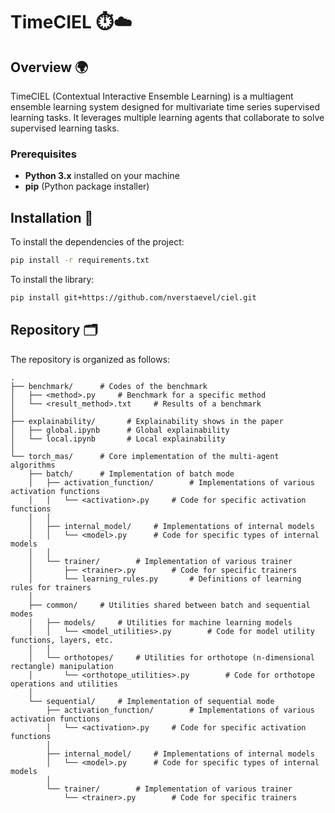 # TimeCIEL ⏱️☁️

## Overview 🌍

TimeCIEL (Contextual Interactive Ensemble Learning) is a multiagent ensemble learning system designed for multivariate time series supervised learning tasks. It leverages multiple learning agents that collaborate to solve supervised learning tasks.

### Prerequisites

- **Python 3.x** installed on your machine
- **pip** (Python package installer)

## Installation 💾

To install the dependencies of the project:

```bash
pip install -r requirements.txt
```

To install the library:

```bash
pip install git+https://github.com/nverstaevel/ciel.git
```

## Repository 🗂️

The repository is organized as follows:

```
.
├── benchmark/      # Codes of the benchmark
│   ├── <method>.py     # Benchmark for a specific method
│   └── <result_method>.txt     # Results of a benchmark
│
├── explainability/       # Explainability shows in the paper
│   ├── global.ipynb      # Global explainability
│   └── local.ipynb       # Local explainability
│
└── torch_mas/      # Core implementation of the multi-agent algorithms
    ├── batch/      # Implementation of batch mode
    │   ├── activation_function/        # Implementations of various activation functions
    │   │   └── <activation>.py     # Code for specific activation functions
    │   │
    │   ├── internal_model/     # Implementations of internal models
    │   │   └── <model>.py      # Code for specific types of internal models
    │   │
    │   └── trainer/        # Implementation of various trainer
    │       ├── <trainer>.py        # Code for specific trainers
    │       └── learning_rules.py       # Definitions of learning rules for trainers
    │
    ├── common/     # Utilities shared between batch and sequential modes
    │   ├── models/     # Utilities for machine learning models
    │   │   └── <model_utilities>.py        # Code for model utility functions, layers, etc.
    │   │
    │   └── orthotopes/     # Utilities for orthotope (n-dimensional rectangle) manipulation
    │       └── <orthotope_utilities>.py        # Code for orthotope operations and utilities
    │
    └── sequential/     # Implementation of sequential mode
        ├── activation_function/        # Implementations of various activation functions
        │   └── <activation>.py     # Code for specific activation functions
        │
        ├── internal_model/     # Implementations of internal models
        │   └── <model>.py      # Code for specific types of internal models
        │
        └── trainer/        # Implementation of various trainer
            └── <trainer>.py        # Code for specific trainers
```
<!-- 
## Context Learning 🤖

### Context Agents 

_A context agent is an expert entity on the function to be approximated in a small area inside the input space._

A context agent has 2 core components:

- **Validity Area**: a context agent positions itself in the input variable space in the shape of an [https://en.wikipedia.org/wiki/Hyperrectangle](orthotope) → To know **when** to predict.
- **Internal Model**: a context agent has an internal model in the form of a simple machine learning model (_linear regression_, _svm_, ...) so it can map the input space to the output space → To know **what** to predict.

<p align="center"><image src="images/context_agent_structure.png"></p>

### Learning 

A learning step follows the 5 following steps:

- Define neighborhood of X (input data point)
- Select neighboring agents
- Selected agents suggest predictions
- Error on propositions is calculated
- Agents are updated according to errors (feedbacks)

<p align="center"><image src="images/learning_with_context_agents.gif"></p>

## Usage 🧑‍💻

CIEL library features 2 learning modes:

- **Sequential**: data are fed sequentially one by one to the model during training
- **Batch**: data points are fed in batches to the model during training

Here is a simple code snippet to run batch learning:

```python
import time
from torch_mas.sequential.trainer import BaseTrainer as Trainer
from torch_mas.sequential.internal_model import LinearWithMemory
from torch_mas.sequential.activation_function import BaseActivation

...

dataset = DataBuffer(X, y, device=device)

validity = BaseActivation(
    dataset.input_dim, 
    dataset.output_dim, 
    alpha=0.1, 
)

internal_model = LinearWithMemory(
    dataset.input_dim, 
    dataset.output_dim, 
    l1=0.1, 
    memory_length=10, 
)

model = Trainer(
    validity,
    internal_model,
    R=0.5,
    imprecise_th=0.01,
    bad_th=0.1,
    n_epochs=5,
)

t = time.time()
model.fit(dataset)
tt = time.time() - t
print(f"Total training time: {tt}s")

print("Number of agents created:", model.n_agents)
```

Complete examples of learning (regression and classification) are available in [examples/](https://github.com/nverstaevel/ciel/tree/main/examples).

## TODO Works 📝

- [x] GPU Batch Training
- [x] GPU Sequential Training
- [x] Multiclass classification
- [ ] Refine destruction of agents
- [ ] Explainability Metrics
- [ ] Compute SHAPley and LIME values
- [ ] Benchmark performances on higher dimensional problems


## References 📚

- _Boes, Jérémy, Julien Nigon, Nicolas Verstaevel, Marie-Pierre Gleizes, and Frédéric Migeon. 2015. “The Self-Adaptive Context Learning Pattern: Overview and Proposal.” In SpringerLink, 91–104. Cham, Switzerland: Springer. https://doi.org/10.1007/978-3-319-25591-0_7._
- _Verstaevel, Nicolas, Jérémy Boes, Julien Nigon, Dorian D’Amico, and Marie-Pierre Gleizes. 2017. “Lifelong Machine Learning with Adaptive Multi-Agent Systems” 1 (February):275–86. https://doi.org/10.5220/0006247302750286._
- _Fourez, Thibault, Nicolas Verstaevel, Frédéric Migeon, Frédéric Schettini, and Frederic Amblard. 2022. “An Ensemble Multi-Agent System for Non-Linear Classification.” ArXiv E-Prints, September. https://doi.org/10.48550/arXiv.2209.06824._ -->
